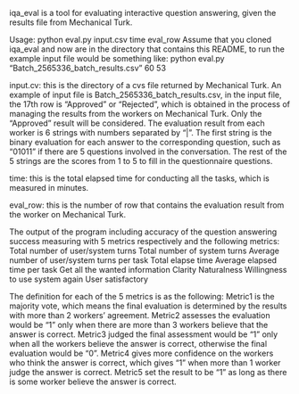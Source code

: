 iqa_eval is a tool for evaluating interactive question answering, given the results file from Mechanical Turk. 

Usage: python eval.py input.csv time eval_row
Assume that you cloned iqa_eval and now are in the directory that contains this README, to run the example input file would be something like: 
python eval.py “Batch_2565336_batch_results.csv” 60 53 

input.cv: this is the directory of a cvs file returned by Mechanical Turk. An example of input file is Batch_2565336_batch_results.csv, in the input file, the 17th row is “Approved” or “Rejected”, which is obtained in the process of managing the results from the workers on Mechanical Turk. Only the “Approved” result will be considered. The evaluation result from each worker is 6 strings with numbers separated by “|”. The first string is the binary evaluation for each answer to the corresponding question, such as “01011” if there are 5 questions involved in the conversation. The rest of the 5 strings are the scores from 1 to 5 to fill in the questionnaire questions.

time: this is the total elapsed time for conducting all the tasks, which is measured in minutes.

eval_row: this is the number of row that contains the evaluation result from the worker on Mechanical Turk.

The output of the program including accuracy of the question answering success measuring with 5 metrics respectively and the following metrics:
Total number of user/system turns
Total number of system turns
Average number of user/system turns per task 
Total elapse time
Average elapsed time per task
Get all the wanted information
Clarity
Naturalness
Willingness to use system again
User satisfactory

The definition for each of the 5 metrics is as the following:
Metric1 is the majority vote, which means the final evaluation is determined by the results with more than 2 workers’ agreement. Metric2 assesses the evaluation would be “1” only when there are more than 3 workers believe that the answer is correct. Metric3 judged the final assessment would be “1” only when all the workers believe the answer is correct, otherwise the final evaluation would be “0”. Metric4 gives more confidence on the workers who think the answer is correct, which gives “1” when more than 1 worker judge the answer is correct. Metric5 set the result to be “1” as long as there is some worker believe the answer is correct.


